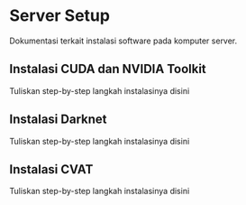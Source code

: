# Server Setup
Dokumentasi terkait instalasi software pada komputer server. 

## Instalasi CUDA dan NVIDIA Toolkit
Tuliskan step-by-step langkah instalasinya disini

## Instalasi Darknet
Tuliskan step-by-step langkah instalasinya disini

## Instalasi CVAT
Tuliskan step-by-step langkah instalasinya disini
